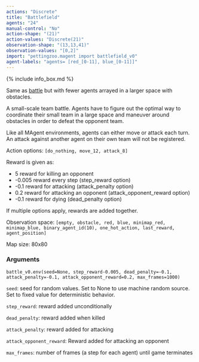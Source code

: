 ```yaml
---
actions: "Discrete"
title: "Battlefield"
agents: "24"
manual-control: "No"
action-shape: "(21)"
action-values: "Discrete(21)"
observation-shape: "(13,13,41)"
observation-values: "[0,2]"
import: "pettingzoo.magent import battlefield_v0"
agent-labels: "agents= [red_[0-11], blue_[0-11]]"
---
```


{% include info_box.md %}



Same as [battle](./battle) but with fewer agents arrayed in a larger space with obstacles.

A small-scale team battle. Agents have to figure out the optimal way to coordinate their small team in a large space and maneuver around obstacles in order to defeat the opponent team.

Like all MAgent environments, agents can either move or attack each turn. An attack against another agent on their own team will not be registered.

Action options: `[do_nothing, move_12, attack_8]`

Reward is given as:

* 5 reward for killing an opponent
* -0.005 reward every step (step_reward option)
* -0.1 reward for attacking (attack_penalty option)
* 0.2 reward for attacking an opponent (attack_opponent_reward option)
* -0.1 reward for dying (dead_penalty option)

If multiple options apply, rewards are added together.

Observation space: `[empty, obstacle, red, blue, minimap_red, minimap_blue, binary_agent_id(10), one_hot_action, last_reward, agent_position]`

Map size: 80x80

### Arguments

```
battle_v0.env(seed=None, step_reward-0.005, dead_penalty=-0.1, attack_penalty=-0.1, attack_opponent_reward=0.2, max_frames=1000)
```

`seed`:  seed for random values. Set to None to use machine random source. Set to fixed value for deterministic behavior.

`step_reward`:  reward added unconditionally

`dead_penalty`:  reward added when killed

`attack_penalty`:  reward added for attacking

`attack_opponent_reward`:  Reward added for attacking an opponent

`max_frames`:  number of frames (a step for each agent) until game terminates

